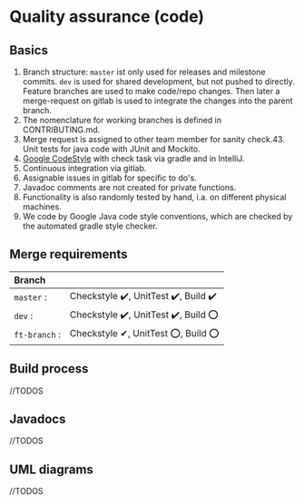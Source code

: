 # Quality assurance (code)

## Basics
1. Branch structure: ``master`` ist only used for releases and milestone commits. ``dev`` is used for shared development, but not pushed to directly. Feature branches are used to make code/repo changes. Then later a merge-request on gitlab is used to integrate the changes into the parent branch.  
2. The nomenclature for working branches is defined in CONTRIBUTING.md.
3. Merge request is assigned to other team member for sanity check.43. Unit tests for java code with JUnit and Mockito.
4. [Google CodeStyle](https://github.com/google/styleguide/blob/gh-pages/intellij-java-google-style.xml) with check task via gradle and in IntelliJ.
5. Continuous integration via gitlab.
6. Assignable issues in gitlab for specific to do's.
7. Javadoc comments are not created for private functions.
8. Functionality is also randomly tested by hand, i.a. on different physical machines.
9. We code by Google Java code style conventions, which are checked by the automated gradle style checker.


## Merge requirements


| Branch          |                                       |
|:----------------|---------------------------------------|
| ``master``    : | Checkstyle ✔️, UnitTest ✔️, Build ✔️ |
| ``dev``       : | Checkstyle ✔️, UnitTest ✔️, Build ⭕   |
| ``ft-branch`` : | Checkstyle ✔, UnitTest ⭕, Build ⭕ |


## Build process
//TODOS


## Javadocs
//TODOS


## UML diagrams
//TODOS